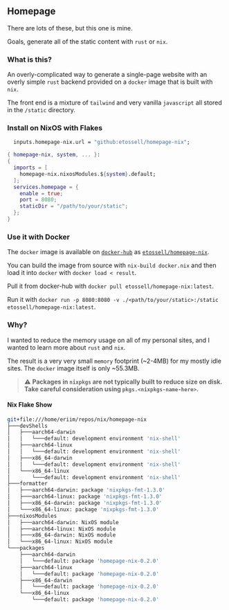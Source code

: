 ## Homepage

There are lots of these, but this one is mine.

Goals, generate all of the static content with `rust` or `nix`. 

### What is this?

An overly-complicated way to generate a single-page website with an overly simple `rust` backend provided on a `docker` image that is built with `nix`. 

The front end is a mixture of `tailwind` and very vanilla `javascript` all stored in the `/static` directory. 

### Install on NixOS with Flakes

```nix
  inputs.homepage-nix.url = "github:etossell/homepage-nix";
```

```nix
{ homepage-nix, system, ... }:
{
  imports = [
    homepage-nix.nixosModules.${system}.default;
  ];
  services.homepage = {
    enable = true;
    port = 8080;
    staticDir = "/path/to/your/static";
  };
}
```

### Use it with Docker

The `docker` image is available on [`docker-hub`](https://hub.docker.com) as [`etossell/homepage-nix`](https://hub.docker.com/r/etossell/homepage-nix). 

You can build the image from source with `nix-build docker.nix` and then load it into `docker` with `docker load < result`.

Pull it from docker-hub with `docker pull etossell/homepage-nix:latest`.

Run it with `docker run -p 8080:8080 -v ./<path/to/your/static>:/static etossell/homepage-nix:latest`.

### Why?

I wanted to reduce the memory usage on all of my personal sites, and I wanted to learn more about `rust` and `nix`. 

The result is a very very small `memory` footprint (~2-4MB) for my mostly idle sites. The `docker` image itself is only ~55.3MB.

> :warning: **Packages in `nixpkgs` are not typically built to reduce size on disk. Take careful consideration using `pkgs.<nixpkgs-name-here>`.**

#### Nix Flake Show

```bash
git+file:///home/eriim/repos/nix/homepage-nix
├───devShells
│   ├───aarch64-darwin
│   │   └───default: development environment 'nix-shell'
│   ├───aarch64-linux
│   │   └───default: development environment 'nix-shell'
│   ├───x86_64-darwin
│   │   └───default: development environment 'nix-shell'
│   └───x86_64-linux
│       └───default: development environment 'nix-shell'
├───formatter
│   ├───aarch64-darwin: package 'nixpkgs-fmt-1.3.0'
│   ├───aarch64-linux: package 'nixpkgs-fmt-1.3.0'
│   ├───x86_64-darwin: package 'nixpkgs-fmt-1.3.0'
│   └───x86_64-linux: package 'nixpkgs-fmt-1.3.0'
├───nixosModules
│   ├───aarch64-darwin: NixOS module
│   ├───aarch64-linux: NixOS module
│   ├───x86_64-darwin: NixOS module
│   └───x86_64-linux: NixOS module
└───packages
    ├───aarch64-darwin
    │   └───default: package 'homepage-nix-0.2.0'
    ├───aarch64-linux
    │   └───default: package 'homepage-nix-0.2.0'
    ├───x86_64-darwin
    │   └───default: package 'homepage-nix-0.2.0'
    └───x86_64-linux
        └───default: package 'homepage-nix-0.2.0'
```

